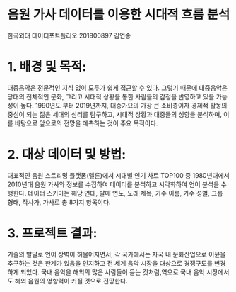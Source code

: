 # 음원 가사 데이터를 이용한 시대적 흐름 분석
한국외대 데이터포트폴리오
201800897 김연송

# 1. 배경 및 목적:
대중음악은 전문적인 지식 없이 모두가 쉽게 접근할 수 있다. 그렇기 때문에 대중음악은 당대의 전체적인 문화, 그리고 시대적 상황을 통한 사람들의 감정을 반영하고 있을 가능성이 높다. 1990년도 부터 2019년까지,  대중가요의 가장 큰 소비층이자 경제적 활동의 중심이 되는 젊은 세대의 심리를 탐구하고, 시대적 상황과 대중들의 성향을 분석하며, 이를 바탕으로 앞으로의 전망을 예측하는 것이 주요 목적이다.

# 2. 대상 데이터 및 방법: 
대표적인 음원 스트리밍 플랫폼(멜론)에서 시대별 인기 차트 TOP100 중 1980년대에서 2010년대 음원 가사와 정보를 수집하여 데이터를 분석하고 시각화하여 언어 분석을 수행한다. 데이터 스키마는 해당 연대, 발매 연도, 노래 제목, 가수 이름, 가수 성별, 그룹 형태, 작사가, 가사로 총 8가지 항목이다. 

# 3. 프로젝트 결과: 
기술의 발달로 언어 장벽이 허물어지면서, 각 국가에서는 자국 내 문화산업으로 이윤을 추구하는 것은 한계가 있음을 인지하고 전 세계 음악 시장을 대상으로 경쟁구도를 변경하게 되었다. 국내 음악을 해외의 많은 사람들이 듣는 것처럼,역으로 국내 음악 시장에서도 해외 음원의 영향력이 커질 것으로 전망한다. 

